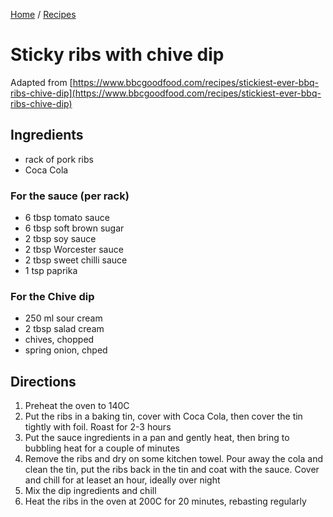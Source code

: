 [Home](../README.md) / [Recipes](README.md)

# Sticky ribs with chive dip

Adapted from [https://www.bbcgoodfood.com/recipes/stickiest-ever-bbq-ribs-chive-dip](https://www.bbcgoodfood.com/recipes/stickiest-ever-bbq-ribs-chive-dip)

## Ingredients
- rack of pork ribs
- Coca Cola

### For the sauce (per rack)
- 6 tbsp tomato sauce
- 6 tbsp soft brown sugar
- 2 tbsp soy sauce
- 2 tbsp Worcester sauce
- 2 tbsp sweet chilli sauce
- 1 tsp paprika

### For the Chive dip
- 250 ml sour cream
- 2 tbsp salad cream
- chives, chopped
- spring onion, chped

## Directions
1. Preheat the oven to 140C
2. Put the ribs in a baking tin, cover with Coca Cola, then cover the tin tightly with foil.  Roast for 2-3 hours
3. Put the sauce ingredients in a pan and gently heat, then bring to bubbling heat for a couple of minutes
4. Remove the ribs and dry on some kitchen towel.  Pour away the cola and clean the tin, put the ribs back in the tin and coat with the sauce.  Cover and chill for at leaset an hour, ideally over night
5. Mix the dip ingredients and chill
6. Heat the ribs in the oven at 200C for 20 minutes, rebasting regularly
